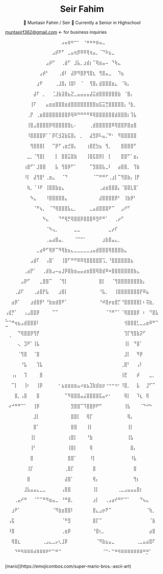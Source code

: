 <h1 style="text-align: center">
Seir Fahim
</h1>

<p style="text-align:center;">
👋 Muntasir Fahim / Seir 👋
Currently a Senior in Highschool

muntasirf362@gmail.com <- for business inquiries

⠀⠀⠀⠀⠀⠀⠀⠀⠀⠀⠀⠀⠀⠀⠀⠀⠀⠀⣠⣤⣶⠶⠒⠂⠀⠐⠶⠶⠶⣶⣤⣀⠀⠀⠀⠀⠀⠀⠀⠀⠀⠀⠀⠀⠀⠀⠀⠀⠀⠀⠀
⠀⠀⠀⠀⠀⠀⠀⠀⠀⠀⠀⠀⠀⠀⠀⣠⡾⠟⠋⠀⣀⣤⢶⡿⠿⠿⢿⢶⣤⡀⠈⠙⠷⣦⣀⠀⠀⠀⠀⠀⠀⠀⠀⠀⠀⠀⠀⠀⠀⠀⠀
⠀⠀⠀⠀⠀⠀⠀⠀⠀⠀⠀⠀⠀⣠⡾⠋⠀⠀⢀⣾⠋⠀⣸⣧⡀⣰⣾⡆⠉⢿⣶⣤⠤⠀⠙⢷⣄⠀⠀⠀⠀⠀⠀⠀⠀⠀⠀⠀⠀⠀⠀
⠀⠀⠀⠀⠀⠀⠀⠀⠀⠀⠀⣠⡾⠃⠀⠀⠀⢀⣾⠇⠀⣼⡿⠻⣿⡿⢻⣿⣆⠀⢻⣿⣤⣀⠀⠀⠹⣦⠀⠀⠀⠀⠀⠀⠀⠀⠀⠀⠀⠀⠀
⠀⠀⠀⠀⠀⠀⠀⠀⠀⠀⣰⠟⠀⠀⠀⠀⢀⣸⣿⡄⢸⣿⠇⠀⠈⠀⠀⢻⣿⡄⣾⣿⣿⣿⣶⣄⠀⠈⢷⡄⠀⠀⠀⠀⠀⠀⠀⠀⠀⠀⠀
⠀⠀⠀⠀⠀⠀⠀⠀⠀⣼⠏⠀⡀⠀⠀⢈⣸⣷⣽⣿⣦⣝⣀⣤⣤⣤⣤⣼⣭⣾⣿⣿⣿⣿⣿⣿⣷⠀⠈⣿⡄⠀⠀⠀⠀⠀⠀⠀⠀⠀⠀
⠀⠀⠀⠀⠀⠀⠀⠀⢸⠏⠀⠀⠀⣤⣶⣶⣿⣿⣿⣶⣾⣿⣿⣿⣿⣿⣿⣿⣿⣶⣯⣭⣛⣿⣿⣿⣿⣿⡄⠘⣷⡀⠀⠀⠀⠀⠀⠀⠀⠀⠀
⠀⠀⠀⠀⠀⠀⠀⢀⡟⠀⢀⣶⣿⣿⣿⣿⣿⣿⣿⣿⡿⢿⠿⠛⠛⠛⠛⠿⢿⣿⣿⣿⣿⣿⣿⣾⣿⣿⣿⡆⢹⣧⠀⠀⠀⠀⠀⠀⠀⠀⠀
⠀⠀⠀⠀⠀⠀⠀⢸⣿⣠⣿⣿⣿⣿⡿⢿⣿⣿⣿⣿⣿⣆⠄⠀⠀⠀⠀⢀⣾⣿⣿⣿⣿⣿⠿⢿⣿⣿⡿⣿⣶⣿⠀⠀⠀⠀⠀⠀⠀⠀⠀
⠀⠀⠀⠀⠀⠀⠀⠸⣿⣿⣿⣿⡿⠁⠁⡿⢏⣺⣽⣷⣯⣿⡄⠀⡀⠀⠀⣼⣻⡿⠧⣤⡈⠛⠂⠀⠻⣿⣿⣿⣿⣿⠀⠀⠀⠀⠀⠀⠀⠀⠀
⠀⠀⠀⠀⠀⠀⠀⠀⢻⣿⣿⣿⡇⠀⠀⠉⡿⠋⢠⣶⣚⣿⡄⠀⠀⠀⢰⣿⣟⣳⣦⠀⢻⡀⠀⠀⠀⣿⣿⣿⣿⠋⠀⠀⠀⠀⠀⠀⠀⠀⠀
⠀⠀⠀⠀⠀⠀⠀⣀⡀⠈⢻⣿⡇⠀⠀⠀⡇⠀⣿⣿⣭⣿⣷⠀⠀⠀⢸⣿⣯⣿⡿⡇⠀⡇⠀⠀⠀⣿⣿⠋⠁⣶⡄⠀⠀⠀⠀⠀⠀⠀⠀
⠀⠀⠀⠀⠀⠀⢰⣿⠋⠁⣸⣿⣿⠀⠀⠀⣧⠀⢻⣿⡿⠋⠁⠀⠀⠀⠀⠉⣻⣿⣿⣧⣀⠇⠀⠀⣴⣿⣿⡀⠀⢹⣷⠀⠀⠀⠀⠀⠀⠀⠀
⠀⠀⠀⠀⠀⠀⠸⡇⠀⣼⢻⣿⠃⢀⣶⣄⠀⠀⠈⠙⠀⠀⠀⠀⠀⠀⠀⠀⠈⠉⠛⠛⠋⢀⣰⡇⠉⢻⣿⣷⡄⢸⡟⠀⠀⠀⠀⠀⠀⠀⠀
⠀⠀⠀⠀⠀⠀⠀⢷⡀⠈⠸⠟⠀⢸⣿⣿⣷⣶⣄⠀⠀⠀⠀⠀⠀⠀⠀⠀⠀⠀⢀⣴⣶⣿⣿⣿⡄⠈⣿⣿⣇⣿⠁⠀⠀⠀⠀⠀⠀⠀⠀
⠀⠀⠀⠀⠀⠀⠀⠀⠳⣄⠀⠀⠀⠸⣿⣿⣿⣿⣿⣄⠀⠀⠀⠀⠀⠀⠀⠀⠀⠀⣼⣿⣿⣿⣿⡿⠃⠀⢸⣷⡿⠃⠀⠀⠀⠀⠀⠀⠀⠀⠀
⠀⠀⠀⠀⠀⠀⠀⠀⠀⠈⠛⢦⡀⠀⠈⠙⢿⣿⣿⣿⣧⣄⡀⠀⠀⠀⠀⣀⣤⣾⣿⣿⣿⠟⠉⠀⠀⣠⠞⠋⠀⠀⠀⠀⠀⠀⠀⠀⠀⠀⠀
⠀⠀⠀⠀⠀⠀⠀⠀⠀⠀⠀⠀⠳⣄⠀⠀⠀⠙⠛⢿⡛⢿⣿⣿⡿⣿⣿⣿⠿⣻⠟⠛⠁⠀⠀⢀⡴⠋⠀⠀⠀⠀⠀⠀⠀⠀⠀⠀⠀⠀⠀
⠀⠀⠀⠀⠀⠀⠀⠀⠀⠀⠀⠀⠀⠈⠳⢤⡀⠀⠀⠀⠀⠀⣀⣀⠀⠀⠀⠀⠀⠀⠀⠀⠀⣀⡴⠏⠀⠀⠀⠀⠀⠀⠀⠀⠀⠀⠀⠀⠀⠀⠀
⠀⠀⠀⠀⠀⠀⠀⠀⠀⠀⠀⠀⠀⢀⣤⣴⣿⣤⡀⠀⠀⠀⠈⠉⠉⠁⠀⠀⠀⠀⠀⣰⣷⣿⣤⣄⡀⠀⠀⠀⠀⠀⠀⠀⠀⠀⠀⠀⠀⠀⠀
⠀⠀⠀⠀⠀⠀⠀⠀⠀⠀⣀⣴⠿⠋⢿⡿⠉⠻⢿⣷⣦⣄⣀⣀⣀⣀⣀⣠⣤⣾⣿⣿⣿⢿⣿⣿⣿⣷⣄⠀⠀⠀⠀⠀⠀⠀⠀⠀⠀⠀⠀
⠀⠀⠀⠀⠀⠀⠀⠀⣠⣾⠏⠀⠀⢠⣿⠁⠀⠀⢸⣿⠋⠛⠛⠿⠿⢿⣿⣿⣿⣿⣿⢩⡀⠘⣿⣿⣿⣿⣿⣿⣦⠀⠀⠀⠀⠀⠀⠀⠀⠀⠀
⠀⠀⠀⠀⠀⠀⢀⣴⡟⠁⠀⠀⢀⣾⣷⣠⠤⣤⣸⡿⣿⣷⣶⣤⣤⣴⣶⣿⣿⢿⣿⣾⠿⠶⣿⣿⣿⣿⣿⣿⣿⣷⣄⠀⠀⠀⠀⠀⠀⠀⠀
⠀⠀⠀⠀⠀⣠⡿⠋⠀⠀⠀⣀⣿⣿⠉⠀⠀⠈⢻⡇⠀⠀⠀⠀⠀⠀⠀⠀⠀⠀⣿⡇⠀⠀⠈⢻⣿⣿⣿⣿⣿⣿⣿⣷⡄⠀⠀⠀⠀⠀⠀
⠀⠀⠀⢀⣼⠏⠀⠀⠀⢀⣴⣿⡟⣧⠀⠀⠀⣰⣿⡇⠀⠀⠀⠀⠀⠀⠀⠀⠀⠀⠘⣧⡀⠀⠀⢸⣿⣿⣿⣿⣿⣿⣿⡟⠿⣦⠀⠀⠀⠀⠀
⠀⠀⣴⡿⠁⠀⠀⠀⣰⣾⣿⡿⠃⠘⣷⣶⣾⣿⠟⠁⠀⠀⠀⠀⠀⠀⠀⠀⠀⠀⠘⠾⣿⡶⣶⣿⡋⠘⣿⣿⣿⣿⣿⡇⠆⢽⣷⡀⠀⠀⠀
⢠⣾⡛⠁⠀⠀⢠⣠⣿⣿⡿⠀⠀⠀⠀⠉⠉⠀⠀⠀⠀⠀⠀⠀⠀⠀⠀⠀⠀⠀⠀⠀⠈⠙⠛⠉⠁⠈⢿⣿⣿⣿⡿⠀⠆⠀⠙⣿⣧⡀⠀
⠉⠉⠛⢶⣦⣠⣾⣿⣿⣿⠇⠀⠀⠀⠀⠀⠀⠀⠀⠀⠀⠀⠀⠀⠀⠀⠀⠀⠀⠀⠀⠀⠀⠀⠀⠀⠀⠀⢺⣿⣿⣿⣃⣀⣠⣶⠿⠛⠉⠉⠀
⠀⠀⠀⠀⠙⢿⣿⣿⡿⢻⡟⠀⠀⠀⠀⠀⠀⠀⠀⠀⠀⠀⠀⠀⠀⠀⠀⠀⠀⠀⠀⠀⠀⠀⠀⠀⠀⠀⢹⡏⢻⣿⣷⡽⠋⠀⠀⠀⠀⠀⠈
⠀⠀⠀⠀⢄⠀⣹⠟⠁⢸⣧⠀⠀⠀⠀⠀⠀⠀⠀⠀⠀⠀⠀⠀⠀⠀⠀⠀⠀⠀⠀⠀⠀⠀⠀⠀⠀⠀⢸⡇⠀⠙⣿⠁⠀⠀⠀⠀⠀⠀⠀
⠀⠀⠀⠀⠈⢻⣿⠀⠀⠈⣿⠀⠀⠀⠀⠀⠀⠀⠀⠀⠀⠀⠀⠀⠀⠀⠀⠀⠀⠀⠀⠀⠀⠀⠀⠀⠀⠀⣸⡇⠀⠀⠻⡿⠀⠀⠀⠀⠀⠀⠀
⠀⠀⠀⠀⠀⠘⣧⠀⠀⠀⢹⣧⠀⠀⠀⠀⠀⠀⠀⠀⠀⠀⠀⠀⠀⠀⠀⠀⠀⠀⠀⠀⠀⠀⠀⠀⠀⢀⣿⠃⠀⠀⢠⠇⠀⠀⠀⠀⠀⠀⠀
⠀⠀⢠⡄⠀⠀⢹⠀⠀⠀⠀⣿⠀⠀⠀⠀⠀⠀⠀⠀⠀⠀⠀⠀⠀⠀⠀⠀⠀⠀⠀⠀⠀⠀⠀⠀⠀⢸⣟⠀⠀⠀⡾⠀⠀⠀⣀⡀⠀⠀⠀
⠀⠀⠉⡇⠀⠀⢸⠆⠀⠀⢸⡿⠀⠀⠀⠀⠀⠂⣦⣶⣶⣶⣶⣤⠴⣶⣦⣹⣷⣾⣶⡶⠐⠒⠒⠲⠂⠸⣿⡀⠀⠀⣧⠀⠀⣸⠋⠉⠀⠀⠀
⠀⠀⠀⣿⡀⢠⣿⠀⠀⠀⣿⠀⠀⠀⠀⠀⠀⠀⠀⠉⠻⣿⣿⣿⣤⣬⣿⣿⣿⣿⣯⣤⠖⠂⠀⠀⠀⠀⢿⡇⠀⠀⠹⣆⠀⢿⠀⠀⠀⠀⠀
⠀⠴⠚⠛⠛⠉⠁⠀⠀⢸⡿⠀⠀⠀⠀⠀⠀⠀⠀⠀⠀⣻⣿⣿⠉⠹⣿⣿⡿⠟⠋⠀⠀⠀⠀⠀⠀⠀⢸⣧⠀⠀⠀⠈⠙⠚⠓⠀⠀⠀⠀
⠀⠀⠀⠀⠀⠀⠀⠀⠀⣸⡇⠀⠀⠀⠀⠀⠀⠀⠀⠀⠀⣿⣿⡇⠀⠀⢿⡏⠀⠀⠀⠀⠀⠀⠀⠀⠀⠀⠀⢿⡄⠀⠀⠀⠀⠀⠀⠀⠀⠀⠀
⠀⠀⠀⠀⠀⠀⠀⠀⠀⣿⠁⠀⠀⠀⠀⠀⠀⠀⠀⠀⠀⣿⣿⠀⠀⠀⢸⡇⠀⠀⠀⠀⠀⠀⠀⠀⠀⠀⠀⢸⡇⠀⠀⠀⠀⠀⠀⠀⠀⠀⠀
⠀⠀⠀⠀⠀⠀⠀⠀⢸⡇⠀⠀⠀⠀⠀⠀⠀⠀⠀⠀⢰⣿⡇⠀⠀⠀⠘⣷⠀⠀⠀⠀⠀⠀⠀⠀⠀⠀⠀⢸⣧⠀⠀⠀⠀⠀⠀⠀⠀⠀⠀
⠀⠀⠀⠀⠀⠀⠀⠀⢸⠃⠀⠀⠀⠀⠀⠀⠀⠀⠀⠀⢸⣿⡇⠀⠀⠀⠀⢿⠀⠀⠀⠀⠀⠀⠀⠀⠀⠀⠀⠀⣿⡄⠀⠀⠀⠀⠀⠀⠀⠀⠀
⠀⠀⠀⠀⠀⠀⠀⠀⣿⠀⠀⠀⠀⠀⠀⠀⠀⠀⠀⠀⣿⣿⠁⠀⠀⠀⠀⠸⡇⠀⠀⠀⠀⠀⠀⠀⠀⠀⠀⠀⠸⣧⠀⠀⠀⠀⠀⠀⠀⠀⠀
⠀⠀⠀⠀⠀⠀⠀⢸⡏⠀⠀⠀⠀⠀⠀⠀⠀⠀⠀⢀⣿⡏⠀⠀⠀⠀⠀⠀⣿⠀⠀⠀⠀⠀⠀⠀⠀⠀⠀⠀⠀⣿⠀⠀⠀⠀⠀⠀⠀⠀⠀
⠀⠀⠀⠀⠀⠀⠀⣿⠀⠀⠀⠀⠀⠀⠀⠀⠀⠀⠀⣼⣿⠁⠀⠀⠀⠀⠀⠀⢿⡄⠀⠀⠀⠀⠀⠀⠀⠀⠀⠀⠀⢻⡆⠀⠀⠀⠀⠀⠀⠀⠀
⠀⠀⠀⠀⠀⠀⣸⣧⣤⣤⣄⣀⣀⠀⠀⠀⠀⠀⢠⣿⣿⠀⠀⠀⠀⠀⠀⠀⢸⡇⠀⠀⠀⠀⠀⠀⢀⣀⣠⣤⣤⣤⣿⡆⠀⠀⠀⠀⠀⠀⠀
⠀⠀⠀⢀⣤⠞⠛⠀⠀⠈⠉⠉⠛⠻⣶⣤⣀⠀⠘⠛⣿⡀⠀⠀⠀⠀⠀⠀⣰⡇⠀⠀⢀⣠⣴⠞⠛⠋⠉⠁⠀⠀⠀⠙⢦⣄⠀⠀⠀⠀⠀
⠀⠀⣰⠟⠁⠀⠀⠀⠀⠀⠀⠀⠀⠀⠀⠈⠻⣷⣶⣿⣿⠇⠀⠀⠀⠀⠀⠀⣿⣄⣠⡶⠟⠉⠀⠀⠀⠀⠀⠀⠀⠀⠀⠀⠀⠈⢷⡀⠀⠀⠀
⠀⢠⣯⠀⠀⠀⠀⠀⠀⠀⠀⠀⠀⠀⠀⠀⠀⠀⠈⠛⣻⠀⠀⠀⠀⠀⠀⠀⣿⡏⠉⠀⠀⠀⠀⠀⠀⠀⠀⠀⠀⠀⠀⠀⠀⠀⠈⣷⠀⠀⠀
⠀⠸⣿⠀⠀⠀⠀⠀⠀⠀⠀⠀⠀⠀⠀⠀⠀⠀⢀⣶⡿⠀⠀⠀⠀⠀⠀⠀⠘⣿⢆⡀⠀⠀⠀⠀⠀⠀⠀⠀⠀⠀⠀⠀⠀⠀⣴⣿⠀⠀⠀
⠀⠀⢿⣿⣆⠀⠀⠀⠀⠀⠀⠀⢀⣠⣄⣀⡤⢆⣸⡿⠀⠀⠀⠀⠀⠀⠀⠀⠀⠈⠻⣷⣦⣤⣀⠀⠀⠀⠀⠀⠀⠀⢀⣀⣤⣴⣿⠏⠀⠀⠀
⠀⠀⠀⠙⠛⠻⠿⠿⠿⠾⠿⠿⠿⠟⠋⠉⠛⠉⠀⠀⠀⠀⠀⠀⠀⠀⠀⠀⠀⠀⠀⠈⠉⠂⠉⠛⠻⠿⠿⠿⠿⠿⠿⠿⠛⡛⠁⠀⠀⠀⠀
</p>
[mario](https://emojicombos.com/super-mario-bros.-ascii-art)
